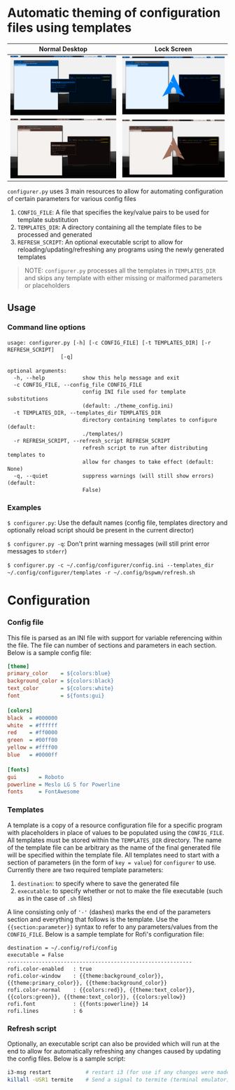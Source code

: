 # Automatic theming of configuration files using templates

Normal Desktop               |  Lock Screen
:---------------------------:|:---------------------------:
![](images/blue.png)         |  ![](images/blue_lock.png)
![](images/brown.png)        |  ![](images/brown_lock.png)

`configurer.py` uses 3 main resources to allow for automating configuration of certain parameters for various config files
 1. `CONFIG_FILE`: A file that specifies the key/value pairs to be used for template substitution
 2. `TEMPLATES_DIR`: A directory containing all the template files to be processed and generated
 3. `REFRESH_SCRIPT`: An optional executable script to allow for reloading/updating/refreshing any programs using the newly generated templates

> NOTE: `configurer.py` processes all the templates in `TEMPLATES_DIR` and skips any template with either missing or malformed parameters or placeholders

## Usage
### Command line options
```
usage: configurer.py [-h] [-c CONFIG_FILE] [-t TEMPLATES_DIR] [-r REFRESH_SCRIPT]
                 [-q]

optional arguments:
  -h, --help            show this help message and exit
  -c CONFIG_FILE, --config_file CONFIG_FILE
                        config INI file used for template substitutions
                        (default: ./theme_config.ini)
  -t TEMPLATES_DIR, --templates_dir TEMPLATES_DIR
                        directory containing templates to configure (default:
                        ./templates/)
  -r REFRESH_SCRIPT, --refresh_script REFRESH_SCRIPT
                        refresh script to run after distributing templates to
                        allow for changes to take effect (default: None)
  -q, --quiet           suppress warnings (will still show errors) (default:
                        False)
```

### Examples
`$ configurer.py`: Use the default names (config file, templates directory and optionally reload script should be present in the current director)

`$ configurer.py -q`: Don't print warning messages (will still print error messages to `stderr`)

`$ configurer.py -c ~/.config/configurer/config.ini --templates_dir ~/.config/configurer/templates -r ~/.config/bspwm/refresh.sh`

# Configuration
### Config file
This file is parsed as an INI file with support for variable referencing within the file. The file can number of sections and parameters in each section. Below is a sample config file:
```ini
[theme]
primary_color    = ${colors:blue}
background_color = ${colors:black}
text_color       = ${colors:white}
font             = ${fonts:gui}

[colors]
black  = #000000
white  = #ffffff
red    = #ff0000
green  = #00ff00
yellow = #ffff00
blue   = #0000ff

[fonts]
gui       = Roboto
powerline = Meslo LG S for Powerline
fonts     = FontAwesome
```

### Templates
A template is a copy of a resource configuration file for a specific program with placeholders in place of values to be populated using the `CONFIG_FILE`. All templates must be stored within the `TEMPLATES_DIR` directory. The name of the template file can be arbitrary as the name of the final generated file will be specified within the template file. All templates need to start with a section of parameters (in the form of `key = value`) for `configurer` to use. Currently there are two required template parameters:

 1. `destination`: to specify where to save the generated file
 2. `executable`: to specify whether or not to make the file executable (such as in the case of `.sh` files)

A line consisting only of `'-'` (dashes) marks the end of the parameters section and everything that follows is the template. Use the `{{section:parameter}}` syntax to refer to any parameters/values from the `CONFIG_FILE`. Below is a sample template for Rofi's configuration file:
```
destination = ~/.config/rofi/config
executable = False
-----------------------------------------------------------
rofi.color-enabled   : true
rofi.color-window    : {{theme:background_color}}, {{theme:primary_color}}, {{theme:background_color}}
rofi.color-normal    : {{colors:red}}, {{theme:text_color}}, {{colors:green}}, {{theme:text_color}}, {{colors:yellow}}
rofi.font            : {{fonts:powerline}} 14
rofi.lines           : 6
```

### Refresh script
Optionally, an executable script can also be provided which will run at the end to allow for automatically refreshing any changes caused by updating the config files. Below is a sample script:
```sh
i3-msg restart           # restart i3 (for use if any changes were made to the i3 config file)
killall -USR1 termite    # Send a signal to termite (terminal emulator) to tell it to reload its config file
```

